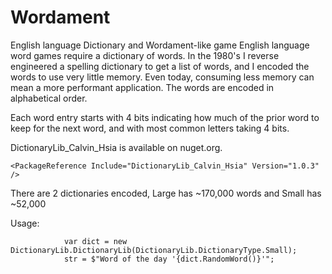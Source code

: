 # Wordament
English language Dictionary and Wordament-like game
English language word games require a dictionary of words.
In the 1980's I reverse engineered a spelling dictionary to get a list of words, and I encoded the words to use very little memory.
Even today, consuming less memory can mean a more performant application.
The words are encoded in alphabetical order.

Each word entry starts with 4 bits indicating how much of the prior word to keep for the next word, and with most common letters taking 4 bits.

DictionaryLib_Calvin_Hsia is available on nuget.org.

    <PackageReference Include="DictionaryLib_Calvin_Hsia" Version="1.0.3" />
There are 2 dictionaries encoded, Large has ~170,000 words and Small has ~52,000

Usage:
```
            var dict = new DictionaryLib.DictionaryLib(DictionaryLib.DictionaryType.Small);
            str = $"Word of the day '{dict.RandomWord()}'";

```
